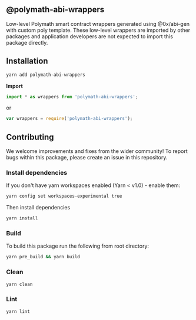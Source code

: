 ## @polymath-abi-wrappers

Low-level Polymath smart contract wrappers generated using @0x/abi-gen with custom poly template. These
low-level wrappers are imported by other packages and application developers are not expected to import this package directly.

## Installation

```bash
yarn add polymath-abi-wrappers
```

**Import**

```typescript
import * as wrappers from 'polymath-abi-wrappers';
```

or

```javascript
var wrappers = require('polymath-abi-wrappers');
```

## Contributing

We welcome improvements and fixes from the wider community! To report bugs within this package, please create an issue in this repository.

### Install dependencies

If you don't have yarn workspaces enabled (Yarn < v1.0) - enable them:

```bash
yarn config set workspaces-experimental true
```

Then install dependencies

```bash
yarn install
```

### Build

To build this package run the following from root directory:

```bash
yarn pre_build && yarn build
```

### Clean

```bash
yarn clean
```

### Lint

```bash
yarn lint
```